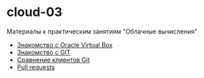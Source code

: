 # cloud-03

Материалы к практическим занятиям "Облачные вычисления"

- [Знакомство с Oracle Virtual Box](vbox)
- [Знакомство с GIT](git)
- [Сравнение клиентов Git](clients)
- [Pull requests](pr)
